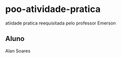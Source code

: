 # poo-atividade-pratica
atiidade pratica reequisitada pelo professor Emerson

## Aluno
 Alan Soares
